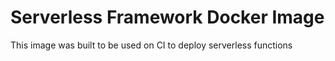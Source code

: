 # Serverless Framework Docker Image

This image was built to be used on CI to deploy serverless functions 